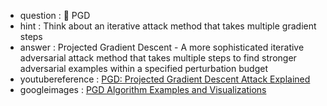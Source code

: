 - question : 🚶 PGD
- hint : Think about an iterative attack method that takes multiple gradient steps
- answer : Projected Gradient Descent - A more sophisticated iterative adversarial attack method that takes multiple steps to find stronger adversarial examples within a specified perturbation budget
- youtubereference : <a href="https://www.youtube.com/watch?v=iaSR6lGE8Os" target="_blank">PGD: Projected Gradient Descent Attack Explained</a>
- googleimages : <a href="https://www.google.com/search?q=PGD+projected+gradient+descent+adversarial+attack&tbm=isch" target="_blank">PGD Algorithm Examples and Visualizations</a>

